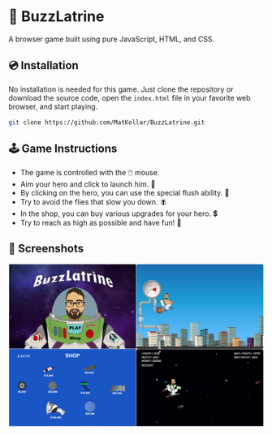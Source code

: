 # 🚀 BuzzLatrine
A browser game built using pure JavaScript, HTML, and CSS. 

## 💿 Installation

No installation is needed for this game. Just clone the repository or download the source code, open the `index.html` file in your favorite web browser, and start playing.

```bash
git clone https://github.com/MatKollar/BuzzLatrine.git
```
## 🕹️ Game Instructions
* The game is controlled with the 🖱️ mouse.
* Aim your hero and click to launch him. 🚀
* By clicking on the hero, you can use the special flush ability. 🌊
* Try to avoid the flies that slow you down. 🪰
* In the shop, you can buy various upgrades for your hero. 💲
* Try to reach as high as possible and have fun! 🎉

## 📸 Screenshots
![screenshot](./images/screenshots.png)
